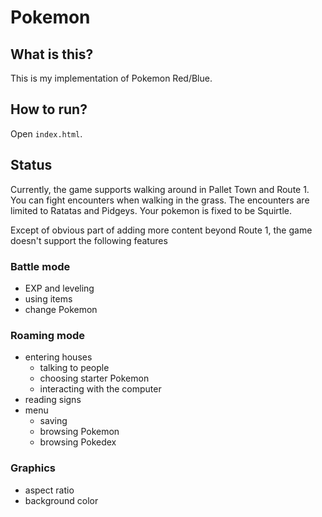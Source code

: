 # Pokemon

## What is this?
This is my implementation of Pokemon Red/Blue.

## How to run?
Open `index.html`.

## Status
Currently, the game supports walking around in Pallet Town and Route 1.
You can fight encounters when walking in the grass.
The encounters are limited to Ratatas and Pidgeys.
Your pokemon is fixed to be Squirtle.

Except of obvious part of adding more content beyond Route 1, the game doesn't support the following features

### Battle mode
- EXP and leveling
- using items
- change Pokemon

### Roaming mode
- entering houses
  - talking to people
  - choosing starter Pokemon
  - interacting with the computer
- reading signs
- menu
  - saving
  - browsing Pokemon
  - browsing Pokedex

### Graphics
- aspect ratio
- background color
